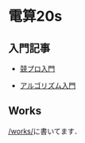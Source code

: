 # 電算20s

## 入門記事

- [競プロ入門](/beginner/)

- [アルゴリズム入門](/algorithm/)

## Works

[/works/](/works/)に書いてます．

